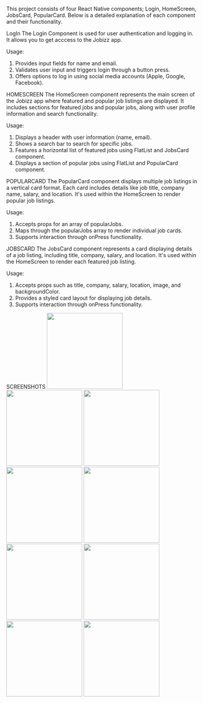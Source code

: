 This project consists of four React Native components; Login, HomeScreen, JobsCard, PopularCard.
Below is a detailed explanation of each component and their functionality.


LogIn
The Login Component is used for user authentication and logging in. It allows you to get acccess to the Jobizz app.

Usage: 
1. Provides input fields for name and email.
2. Validates user input and triggers login through a button press.
3. Offers options to log in using social media accounts (Apple, Google, Facebook).

HOMESCREEN
The HomeScreen component represents the main screen of the Jobizz app where featured and popular job listings are displayed. It includes sections for featured jobs and popular jobs, along with user profile information and search functionality.

Usage:
1. Displays a header with user information (name, email).
2. Shows a search bar to search for specific jobs.
3. Features a horizontal list of featured jobs using FlatList and JobsCard component.
4. Displays a section of popular jobs using FlatList and PopularCard component.


POPULARCARD
The PopularCard component displays multiple job listings in a vertical card format. Each card includes details like job title, company name, salary, and location. It's used within the HomeScreen to render popular job listings.

Usage:
1. Accepts props for an array of popularJobs.
2. Maps through the popularJobs array to render individual job cards.
3. Supports interaction through onPress functionality.


JOBSCARD
The JobsCard component represents a card displaying details of a job listing, including title, company, salary, and location. It's used within the HomeScreen to render each featured job listing.

Usage:
1. Accepts props such as title, company, salary, location, image, and backgroundColor.
2. Provides a styled card layout for displaying job details.
3. Supports interaction through onPress functionality.

SCREENSHOTS
<img src="jobizzLogin.jpg" width="200"/>
<img src="homeScreen1.jpg" width="200"/>
<img src="homeScreen2.jpg" width="200"/>
<img src="homeScreen3.jpg" width="200"/>
<img src="homeScreen4.jpg" width="200"/>
<img src="homeScreen5.jpg" width="200"/>
<img src="homeScreen6.jpg" width="200"/>
<img src="homeScreen7.jpg" width="200"/>
<img src="homeScreen8.jpg" width="200"/>

